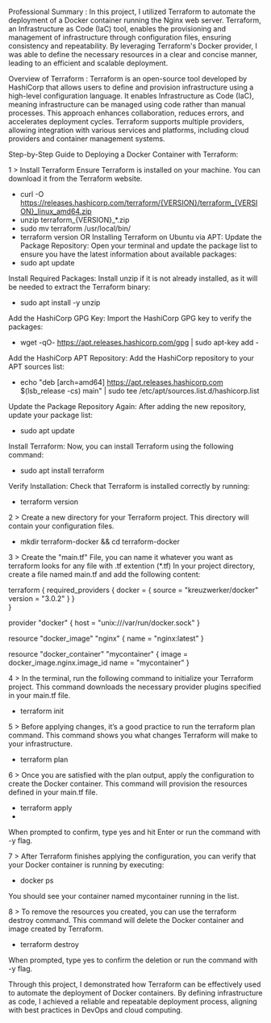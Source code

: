 Professional Summary : In this project, I utilized Terraform to automate the deployment of a Docker container running the Nginx web server. Terraform, an Infrastructure as Code (IaC) tool, enables the provisioning and management of infrastructure through configuration files, ensuring consistency and repeatability. By leveraging Terraform's Docker provider, I was able to define the necessary resources in a clear and concise manner, leading to an efficient and scalable deployment.

Overview of Terraform : Terraform is an open-source tool developed by HashiCorp that allows users to define and provision infrastructure using a high-level configuration language. It enables Infrastructure as Code (IaC), meaning infrastructure can be managed using code rather than manual processes. This approach enhances collaboration, reduces errors, and accelerates deployment cycles. Terraform supports multiple providers, allowing integration with various services and platforms, including cloud providers and container management systems.

Step-by-Step Guide to Deploying a Docker Container with Terraform: 

1 > Install Terraform
Ensure Terraform is installed on your machine. You can download it from the Terraform website.
- curl -O https://releases.hashicorp.com/terraform/{VERSION}/terraform_{VERSION}_linux_amd64.zip
- unzip terraform_{VERSION}_*.zip
- sudo mv terraform /usr/local/bin/
- terraform version
          OR
Installing Terraform on Ubuntu via APT:
Update the Package Repository: Open your terminal and update the package list to ensure you have the latest information about available packages:
- sudo apt update

Install Required Packages: Install unzip if it is not already installed, as it will be needed to extract the Terraform binary:
- sudo apt install -y unzip

Add the HashiCorp GPG Key: Import the HashiCorp GPG key to verify the packages:
- wget -qO- https://apt.releases.hashicorp.com/gpg | sudo apt-key add -

Add the HashiCorp APT Repository: Add the HashiCorp repository to your APT sources list:
- echo "deb [arch=amd64] https://apt.releases.hashicorp.com $(lsb_release -cs) main" | sudo tee /etc/apt/sources.list.d/hashicorp.list

Update the Package Repository Again: After adding the new repository, update your package list:  
- sudo apt update

Install Terraform: Now, you can install Terraform using the following command:
- sudo apt install terraform

Verify Installation: Check that Terraform is installed correctly by running:
- terraform version


2 > Create a new directory for your Terraform project. This directory will contain your configuration files.

- mkdir terraform-docker  && cd terraform-docker

3 > Create the "main.tf" File, you can name it whatever you want as terraform looks for any file with .tf extention (*.tf)
In your project directory, create a file named main.tf and add the following content:

terraform { 
  required_providers {
    docker = {
      source  = "kreuzwerker/docker"
      version = "3.0.2"
    }
  }    
}

provider "docker" {
  host = "unix:///var/run/docker.sock"
}

resource "docker_image" "nginx" {
  name = "nginx:latest"
}

resource "docker_container" "mycontainer" {
  image = docker_image.nginx.image_id
  name  = "mycontainer"
}

4 > In the terminal, run the following command to initialize your Terraform project. This command downloads the necessary provider plugins specified in your main.tf file.
- terraform init

5 > Before applying changes, it’s a good practice to run the terraform plan command. This command shows you what changes Terraform will make to your infrastructure.
- terraform plan

6 > Once you are satisfied with the plan output, apply the configuration to create the Docker container. This command will provision the resources defined in your main.tf file.
- terraform apply
- 
When prompted to confirm, type yes and hit Enter or run the command with -y flag.

7 > After Terraform finishes applying the configuration, you can verify that your Docker container is running by executing:

- docker ps
  
You should see your container named mycontainer running in the list.

8 > To remove the resources you created, you can use the terraform destroy command. This command will delete the Docker container and image created by Terraform.
- terraform destroy

When prompted, type yes to confirm the deletion or run the command with -y flag.

Through this project, I demonstrated how Terraform can be effectively used to automate the deployment of Docker containers. By defining infrastructure as code, I achieved a reliable and repeatable deployment process, aligning with best practices in DevOps and cloud computing.









